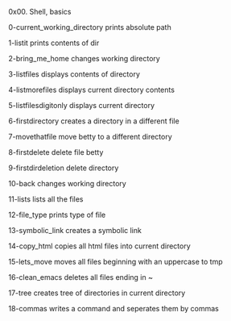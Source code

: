 0x00. Shell, basics

0-current_working_directory
  prints absolute path

1-listit
  prints contents of dir

2-bring_me_home
   changes working directory

3-listfiles
  displays contents of directory

4-listmorefiles
  displays current directory contents

5-listfilesdigitonly
  displays current directory

6-firstdirectory
   creates a directory in a different file

7-movethatfile
  move betty to a different directory 

8-firstdelete
  delete file betty

9-firstdirdeletion
  delete directory

10-back
  changes working directory

11-lists
  lists all the files

12-file_type
  prints type of file

13-symbolic_link
  creates a symbolic link

14-copy_html
  copies all html files into current directory

15-lets_move
  moves all files beginning with an uppercase to tmp

16-clean_emacs
  deletes all files ending in ~

17-tree
  creates tree of directories in current directory

18-commas
   writes a command and seperates them by commas